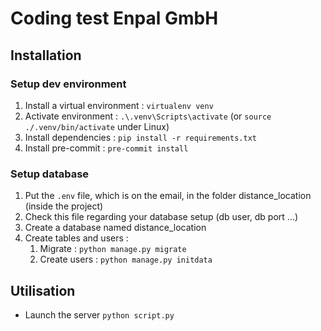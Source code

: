 # Coding test Enpal GmbH


## Installation

### Setup dev environment

1. Install a virtual environment : ```virtualenv venv```
2. Activate environment : ```.\.venv\Scripts\activate``` (or ```source ./.venv/bin/activate``` under Linux)
3. Install dependencies : ```pip install -r requirements.txt```
4. Install pre-commit : ```pre-commit install```

### Setup database

1. Put the ```.env``` file, which is on the email, in the folder distance_location (inside the project)
2. Check this file regarding your database setup (db user, db port ...)
3. Create a database named distance_location
4. Create tables and users :
   1. Migrate : ```python manage.py migrate```
   2. Create users : ```python manage.py initdata```


## Utilisation

- Launch the server ```python script.py```